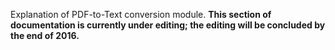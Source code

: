 Explanation of PDF-to-Text conversion module.
**This section of documentation is currently under editing; the editing will be concluded by the end of 2016.**
